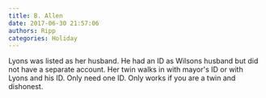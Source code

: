 ```yaml
---
title: B. Allen
date: 2017-06-30 21:57:06
authors: Ripp
categories: Holiday
---
```


 Lyons was listed as her husband. He had an ID as Wilsons husband but did not have a separate account. Her twin walks in with mayor's ID or with Lyons and his ID.  Only need one ID.  Only works if you are a twin and dishonest.